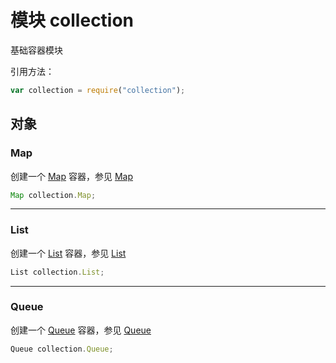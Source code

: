 # 模块 collection
基础容器模块

引用方法：
```JavaScript
var collection = require("collection");
```

## 对象
        
### Map
创建一个 [Map](../../object/ifs/Map.md) 容器，参见 [Map](../../object/ifs/Map.md)
```JavaScript
Map collection.Map;
```

--------------------------
### List
创建一个 [List](../../object/ifs/List.md) 容器，参见 [List](../../object/ifs/List.md)
```JavaScript
List collection.List;
```

--------------------------
### Queue
创建一个 [Queue](../../object/ifs/Queue.md) 容器，参见 [Queue](../../object/ifs/Queue.md)
```JavaScript
Queue collection.Queue;
```


